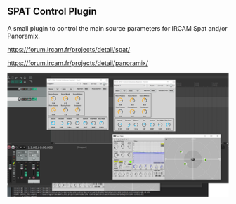 ## SPAT Control Plugin

A small plugin to control the main source parameters for IRCAM Spat and/or Panoramix. 

https://forum.ircam.fr/projects/detail/spat/

https://forum.ircam.fr/projects/detail/panoramix/


<img src="spatcontrol.png" alt="Spat Control" />

